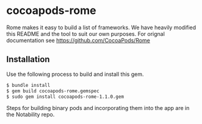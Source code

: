 # cocoapods-rome

Rome makes it easy to build a list of frameworks. We have heavily modified this README and the tool to suit our own purposes. For orignal documentation see https://github.com/CocoaPods/Rome

## Installation

Use the following process to build and install this gem.

```bash
$ bundle install
$ gem build cocoapods-rome.gemspec
$ sudo gem install cocoapods-rome-1.1.0.gem
```

Steps for building binary pods and incorporating them into the app are in the Notability repo.

